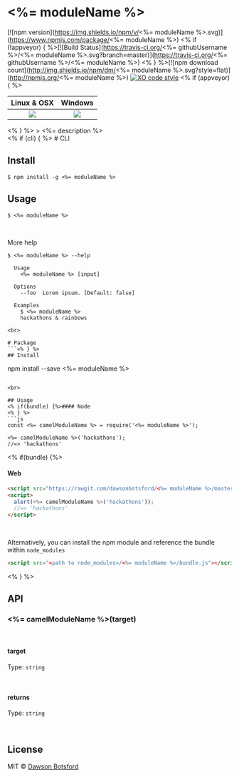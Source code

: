 # <%= moduleName %>
[![npm version](https://img.shields.io/npm/v/<%= moduleName %>.svg)](https://www.npmjs.com/package/<%= moduleName %>)
<% if (!appveyor) { %>[![Build Status](https://travis-ci.org/<%= githubUsername %>/<%= moduleName %>.svg?branch=master)](https://travis-ci.org/<%= githubUsername %>/<%= moduleName %>)
<% } %>[![npm download count](http://img.shields.io/npm/dm/<%= moduleName %>.svg?style=flat)](http://npmjs.org/<%= moduleName %>)
[![XO code style](https://img.shields.io/badge/code_style-XO-5ed9c7.svg)](https://github.com/sindresorhus/xo)
<% if (appveyor) { %>
  <table>
    <thead>
      <tr>
        <th>Linux & OSX</th>
        <th>Windows</th>
      </tr>
    </thead>
    <tbody>
      <tr>
        <td align="center">
          <a href="https://travis-ci.org/dawsonbotsford/<%= moduleName %>"><img src="https://api.travis-ci.org/dawsonbotsford/<%= moduleName %>.svg?branch=master"></a>
        </td>
        <td align="center">
          <a href="https://ci.appveyor.com/project/dawsonbotsford/<%= moduleName %>"><img src="http://www.gravatar.com/avatar/5f66f56cae930eb9ab2cd9e62b8285e6"></a>
        </td>
      </tr>
    </tbody>
  </table>
<% } %>
> <%= description %>

<br>
<% if (cli) { %>
# CLI

## Install

```
$ npm install -g <%= moduleName %>
```

## Usage

```
$ <%= moduleName %>
```

<br>

More help

```
$ <%= moduleName %> --help

  Usage
    <%= moduleName %> [input]

  Options
    --foo  Lorem ipsum. [Default: false]

  Examples
    $ <%= moduleName %>
    hackathons & rainbows

<br>

# Package
```<% } %>
## Install

```
npm install --save <%= moduleName %>
```

<br>

## Usage
<% if(bundle) {%>#### Node
<% } %>
```js
const <%= camelModuleName %> = require('<%= moduleName %>');

<%= camelModuleName %>('hackathons');
//=> 'hackathons'
```
<% if(bundle) {%><br>

#### Web

```html
<script src="https://rawgit.com/dawsonbotsford/<%= moduleName %>/master/bundle.js"></script>
<script>
  alert(<%= camelModuleName %>('hackathons'));
  //=> 'hackathons'
</script>
```

<br>

Alternatively, you can install the npm module and reference the bundle within `node_modules`

```html
<script src="<path to node_modules>/<%= moduleName %>/bundle.js"></script>
```
<% } %><br>

## API

### <%= camelModuleName %>(target)

<br>

#### target

Type: `string`

<br>

#### returns

Type: `string`

<br>

## License

MIT © [Dawson Botsford](http://dawsonbotsford.com)
